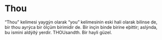 # Thou

“Thou” kelimesi yaygýn olarak “you” kelimesinin eski hali olarak bilinse de, bir
thou ayrýca bir ölçüm birimidir de. Bir inçin binde birine eþittir; aslýnda, bu
ismini aldýðý yerdir. THOUsandth. Bir hayli güzel.
